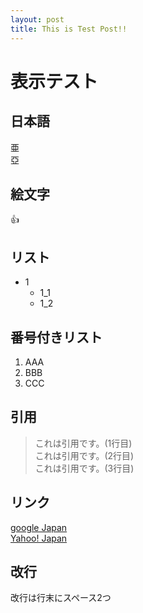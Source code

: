 ```yaml
---
layout: post
title: This is Test Post!!
---
```


# 表示テスト

## 日本語
亜  
亞

## 絵文字
:thumbsup:

## リスト
- 1
  - 1_1
  - 1_2
  
## 番号付きリスト
1. AAA
  1. BBB
  1. CCC
  
## 引用
> これは引用です。(1行目)  
> これは引用です。(2行目)  
> これは引用です。(3行目)  

## リンク
[google Japan](https://www.google.co.jp/)  
[Yahoo! Japan](https://www.yahoo.co.jp/)

## 改行
改行は行末にスペース2つ
